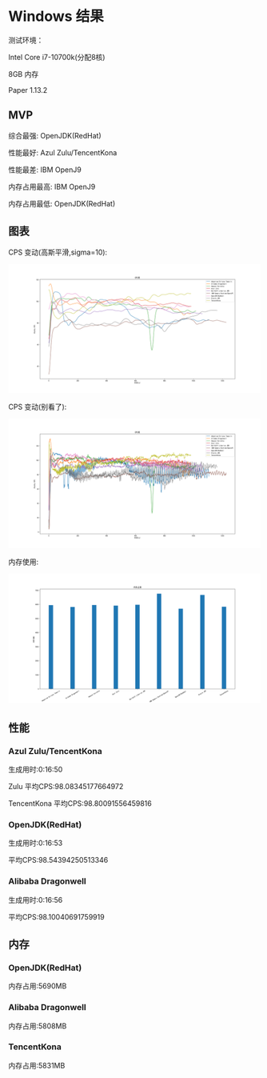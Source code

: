 # Windows 结果

测试环境：

Intel Core i7-10700k(分配8核)

8GB 内存

Paper 1.13.2

## MVP

综合最强: OpenJDK(RedHat)

性能最好: Azul Zulu/TencentKona

性能最差: IBM OpenJ9

内存占用最高: IBM OpenJ9

内存占用最低: OpenJDK(RedHat)

## 图表

CPS 变动(高斯平滑,sigma=10):

![](smooth_cps.png)

CPS 变动(别看了):

![](cps.png)

内存使用:

![](mem.png)

## 性能

### Azul Zulu/TencentKona

生成用时:0:16:50

Zulu 平均CPS:98.08345177664972

TencentKona 平均CPS:98.80091556459816

### OpenJDK(RedHat)

生成用时:0:16:53

平均CPS:98.54394250513346

### Alibaba Dragonwell

生成用时:0:16:56

平均CPS:98.10040691759919

## 内存

### OpenJDK(RedHat)

内存占用:5690MB

### Alibaba Dragonwell 

内存占用:5808MB

### TencentKona

内存占用:5831MB
